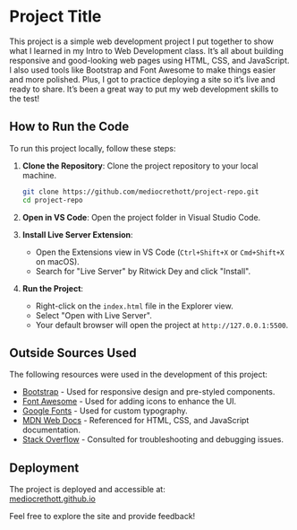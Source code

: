 # Project Title

This project is a simple web development project I put together to show what I learned in my Intro to Web Development class. It’s all about building responsive and good-looking web pages using HTML, CSS, and JavaScript. I also used tools like Bootstrap and Font Awesome to make things easier and more polished. Plus, I got to practice deploying a site so it’s live and ready to share. It’s been a great way to put my web development skills to the test!

## How to Run the Code

To run this project locally, follow these steps:

1. **Clone the Repository**: Clone the project repository to your local machine.
    ```bash
    git clone https://github.com/mediocrethott/project-repo.git
    cd project-repo
    ```

2. **Open in VS Code**: Open the project folder in Visual Studio Code.

3. **Install Live Server Extension**:
    - Open the Extensions view in VS Code (`Ctrl+Shift+X` or `Cmd+Shift+X` on macOS).
    - Search for "Live Server" by Ritwick Dey and click "Install".

4. **Run the Project**:
    - Right-click on the `index.html` file in the Explorer view.
    - Select "Open with Live Server".
    - Your default browser will open the project at `http://127.0.0.1:5500`.

## Outside Sources Used

The following resources were used in the development of this project:

- [Bootstrap](https://getbootstrap.com/) - Used for responsive design and pre-styled components.
- [Font Awesome](https://fontawesome.com/) - Used for adding icons to enhance the UI.
- [Google Fonts](https://fonts.google.com/) - Used for custom typography.
- [MDN Web Docs](https://developer.mozilla.org/) - Referenced for HTML, CSS, and JavaScript documentation.
- [Stack Overflow](https://stackoverflow.com/) - Consulted for troubleshooting and debugging issues.

## Deployment

The project is deployed and accessible at:  
[mediocrethott.github.io](https://mediocrethott.github.io)

Feel free to explore the site and provide feedback!